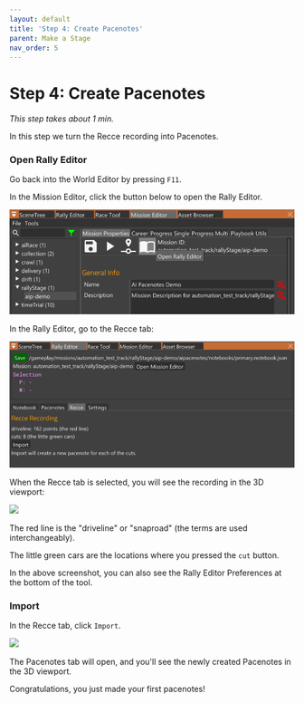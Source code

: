 ```yaml
---
layout: default
title: 'Step 4: Create Pacenotes'
parent: Make a Stage
nav_order: 5
---
```


# Step 4: Create Pacenotes

_This step takes about 1 min._

In this step we turn the Recce recording into Pacenotes.

### Open Rally Editor

Go back into the World Editor by pressing `F11`.

In the Mission Editor, click the button below to open the Rally Editor.

![](./img/open_rally_editor.png)

In the Rally Editor, go to the Recce tab:

![](./img/rally_editor_1.png)

When the Recce tab is selected, you will see the recording in the 3D viewport:

![](./img/rally_editor_2.png)

The red line is the "driveline" or "snaproad" (the terms are used interchangeably).

The little green cars are the locations where you pressed the `cut` button.

In the above screenshot, you can also see the Rally Editor Preferences at the bottom of the tool.

### Import

In the Recce tab, click `Import`.

![](./img/rally_editor_3.png)

The Pacenotes tab will open, and you'll see the newly created Pacenotes in the 3D viewport.

Congratulations, you just made your first pacenotes!
